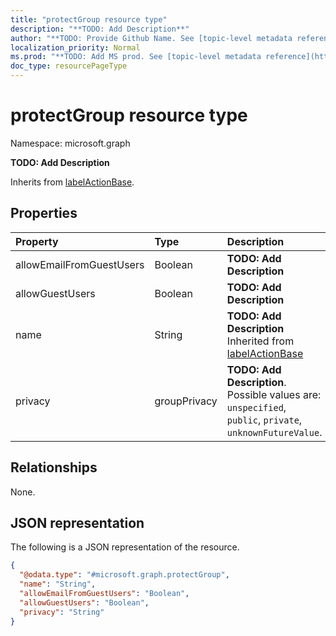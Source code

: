 ```yaml
---
title: "protectGroup resource type"
description: "**TODO: Add Description**"
author: "**TODO: Provide Github Name. See [topic-level metadata reference](https://msgo.azurewebsites.net/add/document/guidelines/metadata.html#topic-level-metadata)**"
localization_priority: Normal
ms.prod: "**TODO: Add MS prod. See [topic-level metadata reference](https://msgo.azurewebsites.net/add/document/guidelines/metadata.html#topic-level-metadata)**"
doc_type: resourcePageType
---
```


# protectGroup resource type


Namespace: microsoft.graph

**TODO: Add Description**


Inherits from [labelActionBase](../resources/labelactionbase.md).

## Properties
|Property|Type|Description|
|:---|:---|:---|
|allowEmailFromGuestUsers|Boolean|**TODO: Add Description**|
|allowGuestUsers|Boolean|**TODO: Add Description**|
|name|String|**TODO: Add Description** Inherited from [labelActionBase](../resources/labelactionbase.md)|
|privacy|groupPrivacy|**TODO: Add Description**. Possible values are: `unspecified`, `public`, `private`, `unknownFutureValue`.|

## Relationships
None.

## JSON representation
The following is a JSON representation of the resource.
<!-- {
  "blockType": "resource",
  "@odata.type": "microsoft.graph.protectGroup"
}
-->
``` json
{
  "@odata.type": "#microsoft.graph.protectGroup",
  "name": "String",
  "allowEmailFromGuestUsers": "Boolean",
  "allowGuestUsers": "Boolean",
  "privacy": "String"
}
```

